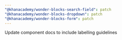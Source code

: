 ```yaml
---
"@khanacademy/wonder-blocks-search-field": patch
"@khanacademy/wonder-blocks-dropdown": patch
"@khanacademy/wonder-blocks-form": patch
---
```


Update component docs to include labelling guidelines
